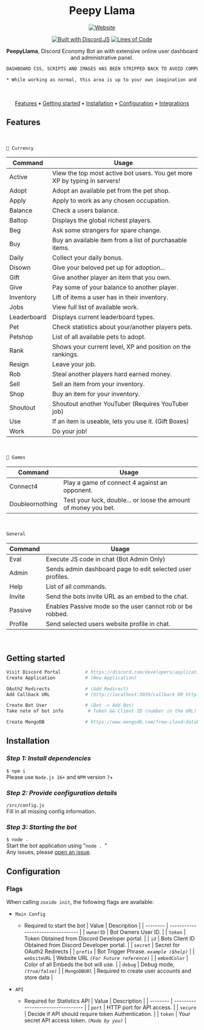 
<div align="center">

# Peepy Llama

[![Website](https://img.shields.io/website?down_color=red&down_message=offline&up_color=green&up_message=online&url=https://iungo.info%2F)](https://iungo.info/)

[![Built with Discord.JS][builtwithdjs-badge]][builtwithdjs]
[![Lines of Code](https://sonarcloud.io/api/project_badges/measure?project=SirHoDo_PeepyLlama&metric=ncloc)](https://sonarcloud.io/dashboard?id=SirHoDo_PeepyLlama)


**PeepyLlama**, Discord Economy Bot an with extensive online user dashboard and administrative panel.

```sh 
DASHBOARD CSS, SCRIPTS AND IMAGES HAS BEEN STRIPPED BACK TO AVOID COMPLETE COPIES OF THE ORIGIONAL WEBSITE # HTTPS://PEEPY.INFO

* While working as normal, this area is up to your own imagination and creativity to complete *
```
<br />

[Features](#features) •
[Getting started](#getting-started) •
[Installation](#installation) •
[Configuration](#configuration) •
[Integrations](#third-party-integrations)

</div>

## Features

<br>

```sh
💸 Currency
```
| Command | Usage |
| --- | --- |
| Active | View the top most active bot users. You get more XP by typing in servers! |
| Adopt | Adopt an available pet from the pet shop. |
| Apply | Apply to work as any chosen occupation. |
| Balance | Check a users balance. |
| Baltop | Displays the global richest players. |
| Beg | Ask some strangers for spare change. |
| Buy | Buy an available item from a list of purchasable items. |
| Daily | Collect your daily bonus. |
| Disown | Give your beloved pet up for adoption... |
| Gift | Give another player an item that you own. |
| Give | Pay some of your balance to another player. |
| Inventory | Lift of items a user has in their inventory. |
| Jobs | View full list of available work. |
| Leaderboard | Displays current leaderboard types. |
| Pet | Check statistics about your/another players pets. |
| Petshop | List of all available pets to adopt. |
| Rank | Shows your current level, XP and position on the rankings. |
| Resign | Leave your job. |
| Rob | Steal another players hard earned money. |
| Sell | Sell an item from your inventory. |
| Shop | Buy an item for your inventory. |
| Shoutout | Shoutout another YouTuber (Requires YouTuber job) |
| Use | If an item is useable, lets you use it. (Gift Boxes) |
| Work | Do your job! |
<br>

```sh
🎲 Games
```
| Command | Usage |
| --- | --- |
| Connect4 | Play a game of connect 4 against an opponent. |
| Doubleornothing | Test your luck, double... or loose the amount of money you bet.  |
<br>

```sh
General 
```
| Command | Usage |
| --- | --- |
| Eval | Execute JS code in chat (Bot Admin Only) |
| Admin | Sends admin dashboard page to edit selected user profiles. |
| Help | List of all commands. |
| Invite | Send the bots invite URL as an embed to the chat. |
| Passive | Enables Passive mode so the user cannot rob or be robbed. |
| Profile | Send selected users website profile in chat. |

<br>


## Getting started

```sh
Visit Discord Portal         # https://discord.com/developers/applications/
Create Application           # (New Application)

OAuth2 Redirects             # (Add Redirect)
Add Callback URL             # (http://localhost:3039/callback OR http://URL/callback)

Create Bot User              # (Bot -> Add Bot)
Take note of bot info         # Token && Client ID (number in the URL)

Create MongoDB               # https://www.mongodb.com/free-cloud-database
```

## Installation

### *Step 1: Install  dependencies*
``$ npm i``\
Please use `Node.js 16+` and `NPM` version `7`+

### *Step 2: Provide configuration details*
``/src/config.js``\
Fill in all missing config information.

### *Step 3: Starting the bot*
``$ node .``\
Start the bot application using "`node . `"\
Any issues, please [open an issue][issues].

</details>

## Configuration

### Flags

When calling `zoxide init`, the following flags are available:

- `Main Config`
  - Required to start the bot
    | Value     | Description                       |
    | -------- | --------------------------------- |
    | `ownerID`   | Bot Owners User ID.      |
    | `token` | Token Obtained from Discord Developer portal.             |
    | `id`    | Bots Client ID Obtained from Discord Developer portal. |
    | `secret`    | Secret for OAuth2 Redirects  |
    | `prefix`    | Bot Trigger Phrase.      *`example ($help)`* |
    | `websiteURL`    | Website URL *`(For Future reference)`* |
    | `embedColor`    | Color of all Embeds the bot will use. |
    | `debug`    | Debug mode, *`(true/false)`* |
    | `MongoDBURl` | Required to create user accounts and store data |
        
- `API`
  - Required for Statistics API
    | Value     | Description                       |
    | -------- | --------------------------------- |
    | `port`   | HTTP port for API access.      |
    | `secure` | Decide if API should require token Authentication.             |
    | `token`    | Your secret API access token. *`(Made by you)`* |


[builtwithdjs-badge]: https://img.shields.io/badge/builtwith-djs-7d81f7?style=flat-square
[builtwithdjs]: https://discord.js.org/#/
[downloads-badge]: https://img.shields.io/github/downloads/SirHoDo/RocketTrades/total?style=flat-square
[issues]: https://github.com/SirHoDo/RocketTrades/issues/new
[releases]: https://github.com/SirHoDo/RocketTrades/releases
